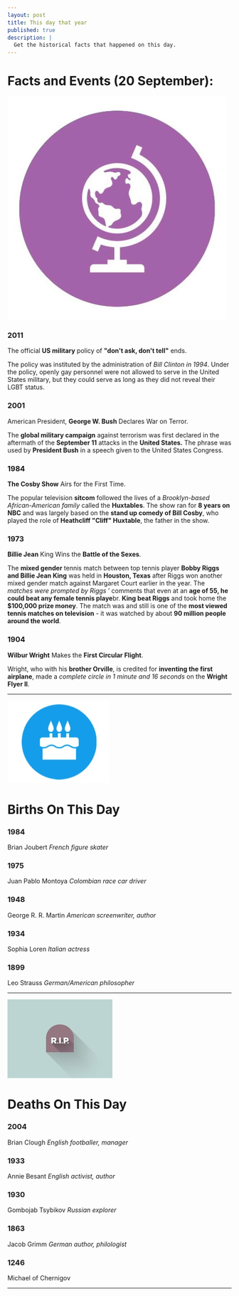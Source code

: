 ```yaml
---
layout: post
title: This day that year
published: true
description: |
  Get the historical facts that happened on this day.
---
```




# Facts and Events (20 September):

![Fact](/assets/img/blog/fact.jpg)

### 2011
The official **US military** policy of **"don't ask, don't tell"** ends.

The policy was instituted by the administration of _Bill Clinton in 1994_. Under the policy, openly gay personnel were not allowed to serve in the United States military, but they could serve as long as they did not reveal their LGBT status.

### 2001
American President, **George W. Bush** Declares War on Terror.

The **global military campaign** against terrorism was first declared in the aftermath of the **September 11** attacks in the **United States.** The phrase was used by **President Bush** in a speech given to the United States Congress.

### 1984
**The Cosby Show** Airs for the First Time.

The popular television **sitcom** followed the lives of a _Brooklyn-based African-American family_ called the **Huxtables**. The show ran for **8 years on NBC** and was largely based on the **stand up comedy of Bill Cosby**, who played the role of **Heathcliff "Cliff" Huxtable**, the father in the show.

### 1973
**Billie Jean** King Wins the **Battle of the Sexes**.

The **mixed gender** tennis match between top tennis player **Bobby Riggs and Billie Jean King** was held in **Houston, Texas** after Riggs won another mixed gender match against Margaret Court earlier in the year. The _matches were prompted by Riggs_ ’ comments that even at an **age of 55, he could beat any female tennis playe**br. **King beat Riggs** and took home the **$100,000 prize money**. The match was and still is one of the **most viewed tennis matches on television** - it was watched by about **90 million people around the world**.

### 1904
**Wilbur Wright** Makes the **First Circular Flight**.

Wright, who with his **brother Orville**, is credited for **inventing the first airplane**, made a _complete circle in 1 minute and 16 seconds_ on the **Wright Flyer II**.

---
![Bday](/assets/img/blog/bday.jpg)

# Births On This Day

### 1984
Brian Joubert
_French figure skater_

### 1975
Juan Pablo Montoya
_Colombian race car driver_

### 1948
George R. R. Martin
_American screenwriter, author_

### 1934
Sophia Loren
_Italian actress_

### 1899
Leo Strauss
_German/American philosopher_

---
![Rip](/assets/img/blog/rip.jpg)

# Deaths On This Day

### 2004
Brian Clough
_English footballer, manager_

### 1933
Annie Besant
_English activist, author_

### 1930
Gombojab Tsybikov
_Russian explorer_

### 1863
Jacob Grimm
_German author, philologist_

### 1246
Michael of Chernigov


---
